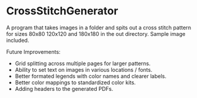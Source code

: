 # CrossStitchGenerator

A program that takes images in a folder and spits out a cross stitch pattern for sizes 80x80 120x120 and 180x180 in the out directory. Sample image included.

Future Improvements:
* Grid splitting across multiple pages for larger patterns.
* Ability to set text on images in various locations / fonts.
* Better formated legends with color names and clearer labels.
* Better color mappings to standardized color kits.
* Adding headers to the generated PDFs.
